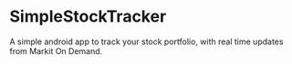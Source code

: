 # SimpleStockTracker
A simple android app to track your stock portfolio, with real time updates from Markit On Demand.
